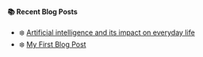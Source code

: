 #### :books: Recent Blog Posts
<!-- BLOGPOSTS:START -->
 - ❄️ [Artificial intelligence and its impact on everyday life](https://veryfirstblog.hashnode.dev/artificial-intelligence-and-its-impact-on-everyday-life)
 - ❄️ [My First Blog Post](https://veryfirstblog.hashnode.dev/my-first-blog-post)<!-- BLOGPOSTS:END -->
